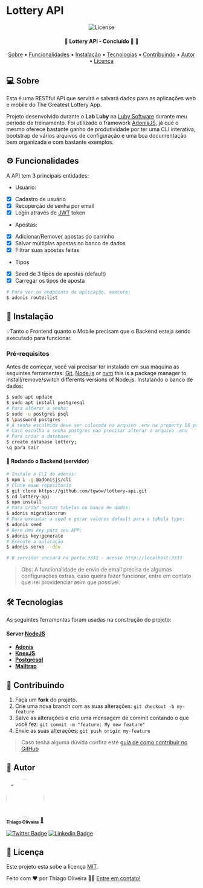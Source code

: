 # Lottery API

<p align="center">
	<img alt="License" src="https://img.shields.io/badge/license-MIT-brightgreen">  
</p>

<h4 align="center"> 
	🚧  Lottery API - Concluído 🚀 🚧
</h4>

<p align="center">
 <a href="#-sobre">Sobre</a> •
 <a href="#-funcionalidades">Funcionalidades</a> •
 <a href="#-instalação">Instalação</a> • 
 <a href="#-tecnologias">Tecnologias</a> • 
 <a href="#-contribuindo">Contribuindo</a> • 
 <a href="#-autor">Autor</a> • 
 <a href="#user-content--licença">Licença</a>
</p>


## 💻 Sobre

Esta é uma RESTful API que servirá e salvará dados para as aplicações web e mobile do The Greatest Lottery App.


Projeto desenvolvido durante o **Lab Luby** na [Luby Software](https://www.luby.com.br/) durante meu período de treinamento.
Foi utilizado o framework [AdonisJS](https://adonisjs.com/), já que o mesmo oferece bastante ganho de produtividade por ter uma CLI interativa, bootstrap de vários arquivos de configuração e uma boa documentação bem organizada e com bastante exemplos.


## ⚙️ Funcionalidades

A API tem 3 principais entidades:
- Usuário:
- [x] Cadastro de usuário
- [x] Recuperção de senha por email
- [x] Login através de [JWT](https://jwt.io/) token

- Apostas:
- [x] Adicionar/Remover apostas do carrinho
- [x] Salvar múltiplas apostas no banco de dados
- [x] Filtrar suas apostas feitas

- Tipos
- [x] Seed de 3 tipos de apostas (default)
- [x] Carregar os tipos de aposta

```bash
# Para ver os endpoints da aplicação, execute:
$ adonis route:list
```

## 🚀 Instalação

💡Tanto o Frontend quanto o Mobile precisam que o Backend esteja sendo executado para funcionar.

### Pré-requisitos

Antes de começar, você vai precisar ter instalado em sua máquina as seguintes ferramentas:
[Git](https://git-scm.com), [Node.js](https://nodejs.org/en/) or [nvm](https://nodejs.org/en/download/package-manager/#nvm) this is a package manager to install/remove/switch differents versions of Node.js.
Instalando o banco de dados:
```bash
$ sudo apt update
$ sudo apt install postgresql
# Para alterar a senha:
$ sudo -u postgres psql
$ \password postgres
# A senha escolhida deve ser colocada no arquivo .env na property DB_password.
# Caso escolha a senha postgres nao precisar alterar o arquivo .env
# Para criar a database:
$ create database lottery;
\q para sair
```

#### 🎲 Rodando o Backend (servidor)

```bash
# Instale a CLI do adonis:
$ npm i -g @adonisjs/cli
# Clone esse repositorio
$ git clone https://github.com/tgwow/lottery-api.git
$ cd lottery-api
$ npm install 
# Para criar nossas tabelas no banco de dados:
$ adonis migration:run
# Para executar a seed e gerar valores default para a tabela type:
$ adonis seed
# Gere uma key para seu APP:
$ adonis key:generate
# Execute a aplicação
$ adonis serve --dev

# O servidor inciará na porta:3333 - acesse http://localhost:3333 
```

> Obs: A funcionalidade de envio de email precisa de algumas configurações extras, caso queira fazer funcionar, entre em contato que irei providenciar asim que possível.


## 🛠 Tecnologias

As seguintes ferramentas foram usadas na construção do projeto:


#### [](https://github.com/tgwow/lottery-api)**Server**  [NodeJS](https://nodejs.org/en/)

-   **[Adonis](https://adonisjs.com/)**
-   **[KnexJS](http://knexjs.org/)**
-   **[Postgresql](https://www.postgresql.org/)**
-   **[Mailtrap](http://mailtrap.io/)**


## 💪 Contribuindo

1. Faça um **fork** do projeto.
2. Crie uma nova branch com as suas alterações: `git checkout -b my-feature`
3. Salve as alterações e crie uma mensagem de commit contando o que você fez: `git commit -m "feature: My new feature"`
4. Envie as suas alterações: `git push origin my-feature`
> Caso tenha alguma dúvida confira este [guia de como contribuir no GitHub](./CONTRIBUTING.md)


## 🦸 Autor

<a href="https://www.linkedin.com/in/thiago-oliveira-86758738/">
 <img style="border-radius: 50%;" src="https://avatars.githubusercontent.com/u/28604537?s=460&u=3fc99856be98a7aa7823e0af58dfa67d2e8083ac&v=4" width="100px;" alt=""/>
 <br />
 <sub><b>Thiago Oliveira</b></sub></a> <a href="https://www.linkedin.com/in/thiago-oliveira-86758738/" title="Rocket">🚀</a>
 <br />

[![Twitter Badge](https://img.shields.io/badge/-@theveloper_tg-1ca0f1?style=flat-square&labelColor=1ca0f1&logo=twitter&logoColor=white&link=https://twitter.com/theveloper_tg)](https://twitter.com/theveloper_tg) [![Linkedin Badge](https://img.shields.io/badge/-Thiago-blue?style=flat-square&logo=Linkedin&logoColor=white&link=https://www.linkedin.com/in/thiago-oliveira-86758738/)](https://www.linkedin.com/in/thiago-oliveira-86758738/) 


## 📝 Licença

Este projeto esta sobe a licença [MIT](./LICENSE).

Feito com ❤️ por Thiago Oliveira 👋🏽 [Entre em contato!](https://www.linkedin.com/in/thiago-oliveira-86758738/)
